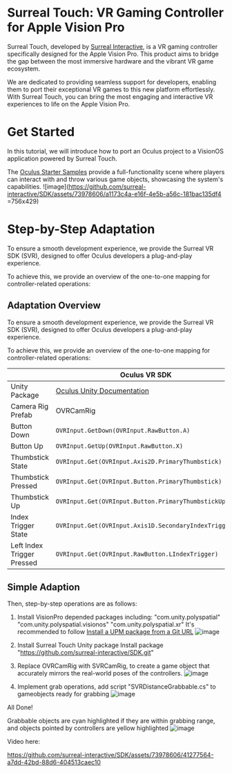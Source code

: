 # Surreal Touch: VR Gaming Controller for Apple Vision Pro



Surreal Touch, developed by [Surreal Interactive](https://surreal-interactive.com), is a VR gaming controller specifically designed for the Apple Vision Pro. This product aims to bridge the gap between the most immersive hardware and the vibrant VR game ecosystem.

We are dedicated to providing seamless support for developers, enabling them to port their exceptional VR games to this new platform effortlessly. With Surreal Touch, you can bring the most engaging and interactive VR experiences to life on the Apple Vision Pro.

# Get Started
In this tutorial, we will introduce how to port an Oculus project to a VisionOS application powered by Surreal Touch.

The [Oculus Starter Samples](https://github.com/oculus-samples/Unity-StarterSamples) provide a full-functionality scene where players can interact with and throw various game objects, showcasing the system's capabilities.
![image](https://github.com/surreal-interactive/SDK/assets/73978606/a1173c4a-e16f-4e5b-a56c-181bac135df4 =756x429)


# Step-by-Step Adaptation
To ensure a smooth development experience, we provide the Surreal VR SDK (SVR), designed to offer Oculus developers a plug-and-play experience.

To achieve this, we provide an overview of the one-to-one mapping for controller-related operations:


## Adaptation Overview

To ensure a smooth development experience, we provide the Surreal VR SDK (SVR), designed to offer Oculus developers a plug-and-play experience.

To achieve this, we provide an overview of the one-to-one mapping for controller-related operations:

| | Oculus VR SDK | Surreal VR SDK |
|--|--|--|
| Unity Package | [Oculus Unity Documentation](https://developer.oculus.com/documentation/unity/unity-ovrinput/) | [Surreal VR SDK GitHub](https://github.com/surreal-vr-sdk) |
| Camera Rig Prefab | OVRCamRig | SVRCamRig |
| Button Down | `OVRInput.GetDown(OVRInput.RawButton.A)` | `SVRInput.GetDown(SVRInput.Button.A)` |
| Button Up | `OVRInput.GetUp(OVRInput.RawButton.X)` | `SVRInput.GetUp(SVRInput.RawButton.X)` |
| Thumbstick State | `OVRInput.Get(OVRInput.Axis2D.PrimaryThumbstick)` | `SVRInput.Get(SVRInput.Axis2D.LThumbstick)` |
| Thumbstick Pressed | `OVRInput.Get(OVRInput.Button.PrimaryThumbstick)` | `SVRInput.Get(SVRInput.Button.LThumbstick)` |
| Thumbstick Up | `OVRInput.Get(OVRInput.Button.PrimaryThumbstickUp)` | `SVRInput.Get(SVRInput.Button.LThumbstickUp)` |
| Index Trigger State | `OVRInput.Get(OVRInput.Axis1D.SecondaryIndexTrigger)` | `SVRInput.Get(SVRInput.Axis1D.RIndexTrigger)` |
| Left Index Trigger Pressed | `OVRInput.Get(OVRInput.RawButton.LIndexTrigger)` | `SVRInput.GetDown(SVRInput.RawButton.LIndexTrigger)` |

## Simple Adaption

Then, step-by-step operations are as follows:
1. Install VisionPro depended packages including:
   "com.unity.polyspatial"
   "com.unity.polyspatial.visionos"
   "com.unity.polyspatial.xr"
It's recommended to follow [Install a UPM package from a Git URL](https://docs.unity3d.com/Manual/upm-ui.html)
![image](https://github.com/surreal-interactive/SDK/assets/73978606/81ac325f-0088-40b3-af75-477b2dd30920)


2. Install Surreal Touch Unity package
Install package "https://github.com/surreal-interactive/SDK.git"

3. Replace OVRCamRig with SVRCamRig, to create a game object that accurately mirrors the real-world poses of the controllers.
![image](https://github.com/surreal-interactive/SDK/assets/73978606/f271bef6-b7f7-4ba2-92f4-20bef6fd9e6d)

4. Implement grab operations, add script "SVRDistanceGrabbable.cs" to gameobjects ready for grabbing
![image](https://github.com/surreal-interactive/SDK/assets/73978606/73218926-defe-4570-ab97-f70245d91efd)

All Done!

Grabbable objects are cyan highlighted if they are within grabbing range, and objects pointed by controllers are yellow highlighted
![image](https://github.com/surreal-interactive/SDK/assets/73978606/d8d6dfb4-4869-46d0-8023-8f36bdc86096)

Video here:


https://github.com/surreal-interactive/SDK/assets/73978606/41277564-a7dd-42bd-88d6-404513caec10

